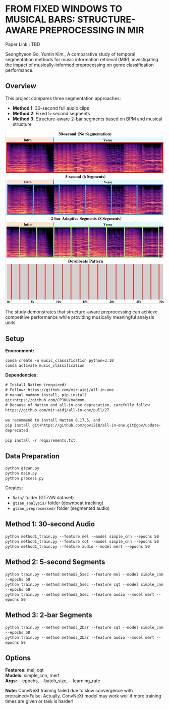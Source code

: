 # FROM FIXED WINDOWS TO MUSICAL BARS: STRUCTURE-AWARE PREPROCESSING IN MIR

Paper Link : TBD

Seonghyeon Go, Yumin Kim., A comparative study of temporal segmentation methods for music information retrieval (MIR), investigating the impact of musically-informed preprocessing on genre classification performance.

## Overview

This project compares three segmentation approaches:
- **Method 1**: 30-second full audio clips
- **Method 2**: Fixed 5-second segments 
- **Method 3**: Structure-aware 2-bar segments based on BPM and musical structure

<img src="Figure.png" width="600" alt="Segmentation Methods">



The study demonstrates that structure-aware preprocessing can achieve competitive performance while providing musically meaningful analysis units.

## Setup

**Environment:**
```
conda create -n music_classification python=3.10
conda activate music_classification
```

**Dependencies:**
```
# Install Natten (required)
# Follow: https://github.com/mir-aidj/all-in-one
# manual madmom install, pip install git+https://github.com/CPJKU/madmom. 
# Because of Natten and all-in-one deprecation, carefully follow https://github.com/mir-aidj/all-in-one/pull/27.

we recommend to install Natten 0.17.5, and
pip install git+https://github.com/govi218/all-in-one.git@gov/update-deprecated.

pip install -r requirements.txt
```


## Data Preparation
```
python gtzan.py
python main.py
python process.py
```

Creates:
- `Data/` folder (GTZAN dataset)
- `gtzan_analysis/` folder (downbeat tracking)
- `gtzan_preprocessed/` folder (segmented audio)

## Method 1: 30-second Audio
```
python method1_train.py --feature mel --model simple_cnn --epochs 50
python method1_train.py --feature cqt --model simple_cnn --epochs 50
python method1_train.py --feature audio --model mert --epochs 50
```

## Method 2: 5-second Segments
```
python train.py --method method2_5sec --feature mel --model simple_cnn --epochs 50
python train.py --method method2_5sec --feature cqt --model simple_cnn --epochs 50
python train.py --method method2_5sec --feature audio --model mert --epochs 50
```

## Method 3: 2-bar Segments
```
python train.py --method method3_2bar --feature cqt --model simple_cnn --epochs 50
python train.py --method method3_2bar --feature audio --model mert --epochs 50
```

## Options

**Features:** mel, cqt  
**Models:** simple_cnn, mert  
**Args:** --epochs, --batch_size, --learning_rate

**Note:** ConvNeXt training failed due to slow convergence with pretrained=False. Actually, ConvNeXt model may work well if more training times are given or task is harder!

